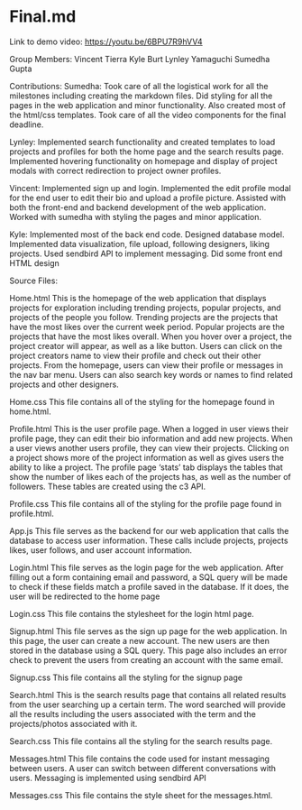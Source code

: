 # Final.md

Link to demo video:
https://youtu.be/6BPU7R9hVV4

Group Members:
Vincent Tierra
Kyle Burt
Lynley Yamaguchi
Sumedha Gupta

Contributions:
Sumedha: Took care of all the logistical work for all the milestones including creating the markdown files. Did styling for all the pages in the web application and minor functionality. Also created most of the html/css templates. Took care of all the video components for the final deadline.

Lynley: Implemented search functionality and created templates to load projects and profiles for both the home page and the search results page. Implemented hovering functionality on homepage and display of project modals with correct redirection to project owner profiles.

Vincent: Implemented sign up and login. Implemented the edit profile modal for the end user to edit their bio and upload a profile picture. Assisted with both the front-end and backend development of the web application. Worked with sumedha with styling the pages and minor application.

Kyle: Implemented most of the back end code. Designed database model. Implemented data visualization, file upload, following designers, liking projects. Used sendbird API to implement messaging. Did some front end HTML design

Source Files:

Home.html
This is the homepage of the web application that displays projects for exploration including trending projects, popular projects, and projects of the people you follow. Trending projects are the projects that have the most likes over the current week period. Popular projects are the projects that have the most likes overall. When you hover over a project, the project creator will appear, as well as a like button. Users can click on the project creators name to view their profile and check out their other projects. From the homepage, users can view their profile or messages in the nav bar menu. Users can also search key words or names to find related projects and other designers.

Home.css
This file contains all of the styling for the homepage found in home.html.

Profile.html
This is the user profile page. When a logged in user views their profile page, they can edit their bio information and add new projects. When a user views another users profile, they can view their projects. Clicking on a project shows more of the project information as well as gives users the ability to like a project. The profile page ‘stats’ tab displays the tables that show the number of likes each of the projects has, as well as the number of followers. These tables are created using the c3 API.

Profile.css
This file contains all of the styling for the profile page found in profile.html.

App.js
This file serves as the backend for our web application that calls the database to access user information. These calls include projects, projects likes, user follows, and user account information.

 Login.html
This file serves as the login page for the web application. After filling out a form containing email and password, a SQL query will be made to check if these fields match a profile saved in the database. If it does, the user will be redirected to the home page

Login.css
This file contains the stylesheet for the login html page.

Signup.html
This file serves as the sign up page for the web application.  In this page, the user can create a new account. The new users are then stored in the database using a SQL query. This page also includes an error check to prevent the users from creating an account with the same email.

Signup.css
This file contains all the styling for the signup page

Search.html
This is the search results page that contains all related results from the user searching up a certain term. The word searched will provide all the results including the users associated with the term and the projects/photos associated with it.

Search.css
This file contains all the styling for the search results page.

Messages.html
This file contains the code used for instant messaging between users. A user can switch between different conversations with users. Messaging is implemented using sendbird API

Messages.css
This file contains the style sheet for the messages.html.

